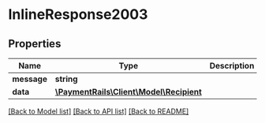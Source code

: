 # InlineResponse2003

## Properties
Name | Type | Description | Notes
------------ | ------------- | ------------- | -------------
**message** | **string** |  | [optional] 
**data** | [**\PaymentRails\Client\Model\Recipient**](Recipient.md) |  | [optional] 

[[Back to Model list]](../README.md#documentation-for-models) [[Back to API list]](../README.md#documentation-for-api-endpoints) [[Back to README]](../README.md)


